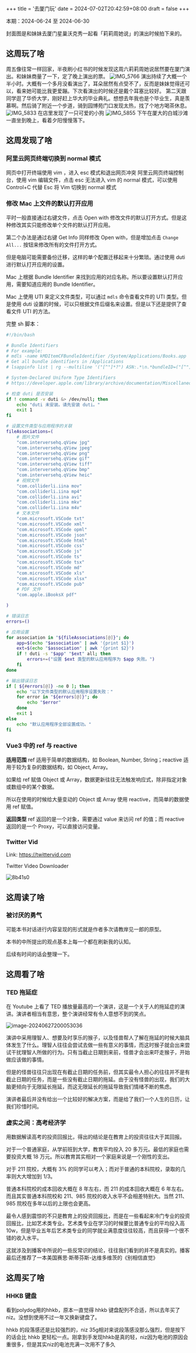 +++
title = '去厦门玩'
date = 2024-07-02T20:42:59+08:00
draft = false
+++

本期：2024-06-24 至 2024-06-30

封面图是和妹妹去厦门星巢沃克秀一起看「莉莉周她说」的演出时候拍下来的。

## 这周玩了啥

周五像往常一样回家，半夜刷小红书的时候发现这周六莉莉周她说居然要在厦门演出。和妹妹商量了一下，定了晚上演出的票。
![IMG_5766](https://raw.githubusercontent.com/huyixi/Pics/main/uPic/IMG_5766.avif)
演出持续了大概一个半小时。大概有一个多月没看演出了，耳朵居然有点受不了，反而是妹妹觉得还可以，看来她可能比我更爱蹦。下次看演出的时候还是戴个耳塞比较好。
第二天跟同学逛了华侨大学，刚好赶上华大的毕业典礼。想想去年我也是个毕业生，真是羡慕啊。然后骑了附近一个步道，骑到园博苑门口发现太热，找了个地方喝茶休息。
![IMG_5833](https://raw.githubusercontent.com/huyixi/Pics/main/uPic/IMG_5833-20240713162520450.avif)
在店里发现了一只可爱的小狗
![IMG_5855](https://raw.githubusercontent.com/huyixi/Pics/main/uPic/IMG_5855-20240713162507139.avif)
下午在厦大的白城沙滩一直坐到晚上，看着夕阳慢慢落下。

## 这周发现了啥

### 阿里云网页终端切换到 normal 模式

网页中打开终端使用 vim ，进入 esc 模式和退出网页冲突
阿里云网页终端控制台，使用 vim 编辑文件，点击 esc 无法进入 vim 的 normal 模式，可以使用 Control+C 代替 Esc 将 Vim 切换到 normal 模式

### 修改 Mac 上文件的默认打开应用

平时一般直接通过右键文件，点击 Open with 修改文件的默认打开方式。但是这种修改其实只能修改单个文件的默认打开应用。

第二个办法是通过右键 Get Info 同样修改 Open with，但是增加点击 `Change All...` 按钮来修改所有的文件打开方式。

但是电脑可能需要备份迁移，这样的单个配置迁移起来十分繁琐。通过使用 duti 进行默认打开应用的设置。

Mac 上根据 Bundle Identifier 来找到应用的对应名称。所以要设置默认打开应用，需要知道应用的 Bundle Identifier。

Mac 上使用 UTI 来定义文件类型，可以通过 `mdls` 命令查看文件的 UTI 类型。但是使用 duti 设置的时候，可以只根据文件后缀名来设置。但是以下还是提供了查看文件 UTI 的方法。

完整 sh 脚本：

```bash
#!/bin/bash

# Bundle Identifiers
# For example:
# mdls -name kMDItemCFBundleIdentifier /System/Applications/Books.app
# Get all bundle identifiers in /Applications
# lsappinfo list | rg --multiline '("[^"]*?") ASN:.*\n.*bundleID=("[^"]*?")' --replace '$1 $2' --only-matching

# System-Declared Uniform Type Identifiers
# https://developer.apple.com/library/archive/documentation/Miscellaneous/Reference/UTIRef/Articles/System-DeclaredUniformTypeIdentifiers.html#//apple_ref/doc/uid/TP40009259

# 检查 duti 是否安装
if ! command -v duti &> /dev/null; then
    echo "duti 未安装。请先安装 duti。"
    exit 1
fi

# 设置文件类型与应用程序的关联
fileAssociations=(
    # 图片文件
    "com.interversehq.qView jpg"
    "com.interversehq.qView jpeg"
    "com.interversehq.qView png"
    "com.interversehq.qView gif"
    "com.interversehq.qView tiff"
    "com.interversehq.qView bmp"
    "com.interversehq.qView heic"
    # 视频文件
    "com.colliderli.iina mov"
    "com.colliderli.iina mp4"
    "com.colliderli.iina avi"
    "com.colliderli.iina mkv"
    "com.colliderli.iina m4v"
    # 文本文件
    "com.microsoft.VSCode txt"
    "com.microsoft.VSCode xml"
    "com.microsoft.VSCode opml"
    "com.microsoft.VSCode json"
    "com.microsoft.VSCode html"
    "com.microsoft.VSCode css"
    "com.microsoft.VSCode js"
    "com.microsoft.VSCode ts"
    "com.microsoft.VSCode tsx"
    "com.microsoft.VSCode md"
    "com.microsoft.VSCode xls"
    "com.microsoft.VSCode xlsx"
    "com.microsoft.VSCode pub"
    # PDF 文件
    "com.apple.iBooksX pdf"

)

# 错误日志
errors=()

# 应用设置
for association in "${fileAssociations[@]}"; do
    app=$(echo "$association" | awk '{print $1}')
    ext=$(echo "$association" | awk '{print $2}')
    if ! duti -s "$app" "$ext" all; then
        errors+=("设置 $ext 类型的默认应用程序为 $app 失败。")
    fi
done

# 输出错误日志
if [ ${#errors[@]} -ne 0 ]; then
    echo "以下文件类型的默认应用程序设置失败："
    for error in "${errors[@]}"; do
        echo "$error"
    done
    exit 1
else
    echo "默认应用程序全部设置成功。"
fi
```

### Vue3 中的 ref 与 reactive

**适用范围**
ref 适用于简单的数据结构，如 Boolean, Number, String；reactive 适用于较为复杂的数据结构，如 Object, Array。

如果给 ref 赋值 Object 或 Array，数据更新往往无法触发响应式，除非指定对象或数组中的某个数据。

所以在使用的时候给大量变动的 Object 或 Array 使用 reactive，而简单的数据使用 ref 赋值。

**返回类型**
ref 返回的是一个对象，需要通过 value 来访问 ref 的值；而 reactive 返回的是一个 Proxy，可以直接访问变量。

### Twitter Vid

Link: https://twittervid.com

Twitter Video Downloader

![8b41s0](https://raw.githubusercontent.com/huyixi/Pics/main/uPic/8b41s0.png)

## 这周读了啥

### 被讨厌的勇气

可能本书对话进行内容呈现的形式就是作者多次请教岸见一郎的原型。

本书的中所提出的观点基本上每一个都在刷新我的认知。

后续有时间的话会整理一下。

## 这周看了啥

### TED 拖延症

在 Youtube 上看了 TED 播放量最高的一个演讲，这是一个关于人的拖延症的演讲。演讲者相当有意思，整个演讲经常有令人意想不到的笑点。

![image-20240627200053036](https://raw.githubusercontent.com/huyixi/Pics/main/uPic/image-20240627200053036.png)

演讲中采用理智人、想要及时享乐的猴子，以及怪兽帮人了解在拖延的时候大脑具体发生了什么。理智人往往会尝试去做一些有意义的事情，而这时猴子就会出来尝试干扰理智人所做的行为。只有当截止日期到来前，怪兽才会出来吓走猴子，开始做应该做的事情。

但是的怪兽往往只出现在有截止日期的任务前，但其实最令人担心的往往并不是有截止日期的任务，而是一些没有截止日期的拖延。由于没有怪兽的出现，我们的大脑更倾向于无限延长拖延，而这无限延长的拖延导致我们情绪不断的焦虑。

演讲者最后并没有给出一个比较好的解决方案，而是给了我们一个人生的日历，让我们珍惜时间。

### 虚实之间：高考经济学

用数据解读高考的投资回报比，得出的结论是在教育上的投资往往大于其回报。

对于一个普通家庭，从学前班到大学，教育平均投入 20 多万元。最低的家庭也需要投资大概 18 万元。所以教育其实相对一个家庭来说是一个刚性的支出。

对于 211 院校，大概有 3% 的同学可以考入；而对于普通的本科院校，录取的几率则大大增加到 1/3。

普通本科院校的成本回收大概在 8 年左右，而 211 的成本回收大概在 6 年左右。而且其实普通本科院校和 211、985 院校的收入水平不会相差特别大。当然 211、985 院校在多年以后的上限也会更高。

最令人感到震惊的不只是教育上的投资回报比，而是在一些看起来冷门专业的投资回报比，比如艺术类专业。艺术类专业在学习的时候要比普通专业的平均投入高 10w，但是毕业五年后艺术类专业的同学就业满意度往往较高，而且获得一个很不错的收入水平。

这就涉及到播客中所说的一些反常识的结论，往往我们看到的并不是真实的。播客最后还推荐了一本美国赛思·斯蒂芬斯-达维多维茨的《别相信直觉》

## 这周买了啥

### HHKB 键盘

看到polydog用的hhkb，原本一直觉得 hhkb 键盘配列不合适，所以去年买了niz。没想到使用不过一年又换新键盘了。

hhkb 的段落感还是比较强烈的，niz 35g相对来说段落感没那么强烈，但是按下的话会比 hhkb 更轻松一点。刚拿到手发现hhkb是真的轻，niz因为电池的原因会重很多，但是其实niz的电池充满一次用不了多久
